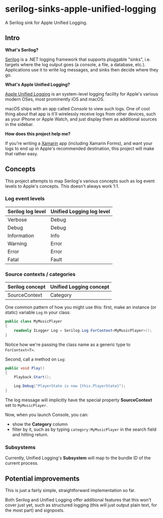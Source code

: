 # serilog-sinks-apple-unified-logging
A Serilog sink for Apple Unified Logging.

## Intro

**What's Serilog?**

[Serilog](https://serilog.net) is a .NET logging framework that supports pluggable "sinks", i.e. targets where the log output goes (a console, a file, a database, etc.). Applications use it to write log messages, and sinks then decide where they go.

**What's Apple Unified Logging?**

[Apple Unified Logging](https://developer.apple.com/documentation/os/logging) is an system-level logging facility for Apple's various modern OSes, most prominently iOS and macOS.

macOS ships with an app called *Console* to view such logs. One of cool thing about that app is it'll wirelessly receive logs from other devices, such as your iPhone or Apple Watch, and just display them as additional sources in the sidebar.

**How does this project help me?**

If you're writing a [Xamarin](https://dotnet.microsoft.com/apps/xamarin) app (including Xamarin Forms), and want your logs to end up in Apple's recommended destination, this project will make that rather easy.

## Concepts

This project attempts to map Serilog's various concepts such as log event levels to Apple's concepts. This doesn't always work 1:1.

### Log event levels

| Serilog log level | Unified Logging log level |
|-------------------|---------------------------|
| Verbose           | Debug                     |
| Debug             | Debug                     |
| Information       | Info                      |
| Warning           | Error                     |
| Error             | Error                     |
| Fatal             | Fault                     |

### Source contexts / categories

| Serilog concept | Unified Logging concept |
|-----------------|-------------------------|
| SourceContext   | Category                |

One common pattern of how you might use this: first, make an instance (or static) variable `Log` in your class:

```csharp
public class MyMusicPlayer
{
    readonly ILogger Log = Serilog.Log.ForContext<MyMusicPlayer>();
}
```

Notice how we're passing the class name as a generic type to `ForContext<T>`.

Second, call a method on `Log`:

```csharp
public void Play()
{
    Playback.Start();

    Log.Debug("PlayerState is now {this.PlayerState}");
}
```

The log message will implicitly have the special property **SourceContext** set to `MyMusicPlayer`.

Now, when you launch Console, you can:

* show the **Category** column
* filter by it, such as by typing `category:MyMusicPlayer` in the search field and hitting return.

### Subsystems

Currently, Unified Logging's **Subsystem** will map to the bundle ID of the current process.

## Potential improvements

This is just a fairly simple, straightforward implementation so far.

Both Serilog and Unified Logging offer additional features that this won't cover just yet, such as structured logging (this will just output plain text, for the most part) and signposts.
